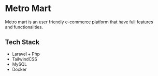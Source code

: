 # Metro Mart

Metro mart is an user friendly e-commerce platform that have full features and functionalities.

## Tech Stack

-   Laravel + Php
-   TailwindCSS
-   MySQL
-   Docker
